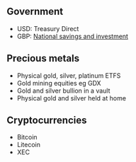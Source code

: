 ## Government
  - USD: Treasury Direct
  - GBP: [National savings and investment](https://www.nsandi.com/products/direct-saver)

## Precious metals
  - Physical gold, silver, platinum ETFS
  - Gold mining equities eg GDX
  - Gold and silver bullion in a vault
  - Physical gold and silver held at home

## Cryptocurrencies
  - Bitcoin
  - Litecoin
  - XEC 
